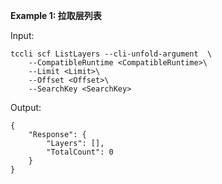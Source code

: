 **Example 1: 拉取层列表**



Input: 

```
tccli scf ListLayers --cli-unfold-argument  \
    --CompatibleRuntime <CompatibleRuntime>\
    --Limit <Limit>\
    --Offset <Offset>\
    --SearchKey <SearchKey>
```

Output: 
```
{
    "Response": {
        "Layers": [],
        "TotalCount": 0
    }
}
```

